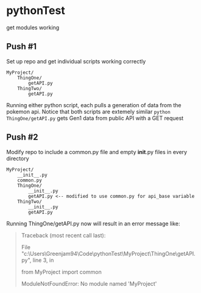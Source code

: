 # pythonTest
get modules working

## Push #1

Set up repo and get individual scripts working correctly

```
MyProject/
    ThingOne/
        getAPI.py
    ThingTwo/
        getAPI.py
```

Running either python script, each pulls a generation of data from the pokemon api. Notice that both scripts are extemely similar
`python ThingOne/getAPI.py` gets Gen1 data from public API with a GET request

## Push #2

Modify repo to include a common.py file and empty __init__.py files in every directory

```
MyProject/
    __init__.py
    common.py
    ThingOne/
        __init__.py
        getAPI.py <-- modified to use common.py for api_base variable
    ThingTwo/
        __init__.py
        getAPI.py
```

Running ThingOne/getAPI.py now will result in an error message like:

> Traceback (most recent call last):
>
>   File "c:\Users\Greenjam94\Code\pythonTest\MyProject\ThingOne\getAPI.py", line 3, in <module>
> 
>    from MyProject import common
> 
> ModuleNotFoundError: No module named 'MyProject'
